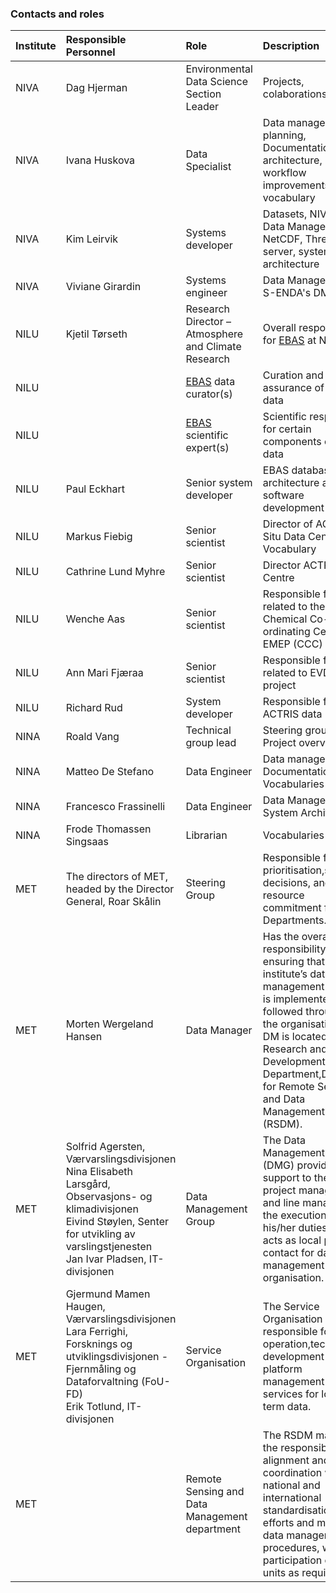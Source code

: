 

### Contacts and roles

| Institute      | Responsible Personnel | Role                                                | Description                                                                                            | Contact                  |
|:---------------|:--------------------|:----------------------------------------------------|:---------------------------------------------------------------------------------------------------------|:-------------------------|
| NIVA           | Dag Hjerman         | Environmental Data Science Section Leader           | Projects, colaborations                                                                                  | dhj@niva.no              |
| NIVA           | Ivana Huskova       | Data Specialist                                     | Data management planning, Documentation and architecture, Data workflow improvements, vocabulary         | ivana.huskova@niva.no    |
| NIVA           | Kim Leirvik         | Systems developer                                   | Datasets, NIVAcloud, Data Management, NetCDF, Thredds server, systems architecture                       | kim.leirvik@niva.no      |
| NIVA           | Viviane Girardin    | Systems engineer                                    | Data Management, S-ENDA's DMH                                                                            | viviane.girardin@niva.no |
| NILU           | Kjetil Tørseth      | Research Director – Atmosphere and Climate Research | Overall responsibility for [EBAS](acronym.md) at NILU                                                    | kt@nilu.no               |
| NILU           |                     | [EBAS](acronym.md) data curator(s)                  | Curation and quality assurance of EBAS data                                                              | ebas@nilu.no             |
| NILU           |                     | [EBAS](acronym.md) scientific expert(s)             | Scientific responsible for certain components of EBAS data                                               | ebas@nilu.no             |
| NILU           | Paul Eckhart        | Senior system developer                             | EBAS database architecture and core software development                                                 | pe@nilu.no               |
| NILU           | Markus Fiebig       | Senior scientist                                    | Director of ACTRIS In Situ Data Centre unit, Vocabulary                                                  | mf@nilu.no               |
| NILU           | Cathrine Lund Myhre | Senior scientist                                    | Director ACTRIS Data Centre                                                                              | clm@nilu.no              |
| NILU           | Wenche Aas          | Senior scientist                                    | Responsible for work related to the Chemical Co-ordinating Centre of EMEP (CCC)                          | wa@nilu.no               |
| NILU           | Ann Mari Fjæraa     | Senior scientist                                    | Responsible for work related to EVDC project                                                             | amf@nilu.no              |
| NILU           | Richard Rud         | System developer                                    | Responsible for the ACTRIS data portal                                                                   | ror@nilu.no              |
| NINA           | Roald Vang          | Technical group lead                                | Steering group, Project overview                                                                         | roald.vang@nina.no       |
| NINA           | Matteo De Stefano   | Data Engineer                                       | Data management, Documentation, Vocabularies                                                             | matteo.destefano@nina.no |
|NINA|Francesco Frassinelli|Data Engineer| Data Management, System Architecture                                                                     |francesco.frassinelli@nina.no|
|NINA|Frode Thomassen Singsaas|Librarian| Vocabularies                                                                                             |frode.singsaas@nina.no|
MET|The directors of MET, headed by the Director General,  Roar Skålin|Steering Group|Responsible for prioritisation,strategic decisions, and resource commitment from the Departments.         |roars@met.no| 
|MET|Morten Wergeland Hansen|Data Manager|Has the overall responsibility for ensuring that the institute’s data management regime is implemented and followed throughout the organisation. The DM is located in the Research and Development Department,Division for Remote Sensing and Data Management (RSDM).    |mortenwh@met.no|
|MET|Solfrid Agersten, Værvarslingsdivisjonen<br> Nina Elisabeth Larsgård, Observasjons- og klimadivisjonen<br> Eivind Støylen, Senter for utvikling av varslingstjenesten<br> Jan Ivar Pladsen, IT-divisjonen|Data Management Group|The Data Management Group (DMG) provides support to the DM, project managers and line managers for the execution of his/her duties and acts as local points of contact for data management in the organisation.  |solfrida@met.no<br> ninael@met.no<br> eivinds@met.no<br> janip@met.no |
|MET|Gjermund Mamen Haugen, Værvarslingsdivisjonen <br> Lara Ferrighi, Forsknings og utviklingsdivisjonen - Fjernmåling og Dataforvaltning (FoU-FD) <br> Erik Totlund, IT-divisjonen| Service Organisation|The Service Organisation (SO) is responsible for operation,technical development and platform management of the services for long-term data. |gjermundmh@met.no<br> laraf@met.no<br> erikt@met.no|
|MET|| Remote Sensing and Data Management department |The RSDM maintains the responsibility for alignment and coordination with national and international standardisation efforts and modern data management procedures, with participation of other units as required. ||

